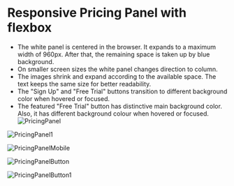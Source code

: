 # Responsive Pricing Panel with flexbox
- The white panel is centered in the browser. It expands to a maximum width of 960px. After that, the remaining space is taken up by blue background.
- On smaller screen sizes the white panel changes direction to column.
- The images shrink and expand according to the available space. The text keeps the same size for better readability.
- The "Sign Up" and "Free Trial" buttons transition to different background color when hovered or focused.
- The featured "Free Trial" button has distinctive main background color. Also, it has different background colour when hovered or focused.
![PricingPanel](https://github.com/MilenaGeorgieva95/The-Web-Developer-Bootcamp-2023/assets/133628364/72a439a6-8a8c-4130-991d-d343470743d9)

![PricingPanel1](https://github.com/MilenaGeorgieva95/The-Web-Developer-Bootcamp-2023/assets/133628364/54776f79-91ca-4071-b2da-db722264b68b)

![PricingPanelMobile](https://github.com/MilenaGeorgieva95/The-Web-Developer-Bootcamp-2023/assets/133628364/ed6b0353-b2dc-4ba6-af96-e0a557b4941f)

![PricingPanelButton](https://github.com/MilenaGeorgieva95/The-Web-Developer-Bootcamp-2023/assets/133628364/065e9649-20ef-4410-9f97-520b0890ca66)

![PricingPanelButton1](https://github.com/MilenaGeorgieva95/The-Web-Developer-Bootcamp-2023/assets/133628364/d7da27ea-3e52-4abb-9d1f-cb5546b4af52)
